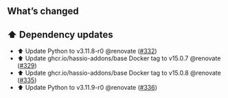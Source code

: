 ## What’s changed

## ⬆️ Dependency updates

- ⬆️ Update Python to v3.11.8-r0 @renovate ([#332](https://github.com/hassio-addons/addon-appdaemon/pull/332))
- ⬆️ Update ghcr.io/hassio-addons/base Docker tag to v15.0.7 @renovate ([#329](https://github.com/hassio-addons/addon-appdaemon/pull/329))
- ⬆️ Update ghcr.io/hassio-addons/base Docker tag to v15.0.8 @renovate ([#335](https://github.com/hassio-addons/addon-appdaemon/pull/335))
- ⬆️ Update Python to v3.11.9-r0 @renovate ([#336](https://github.com/hassio-addons/addon-appdaemon/pull/336))
